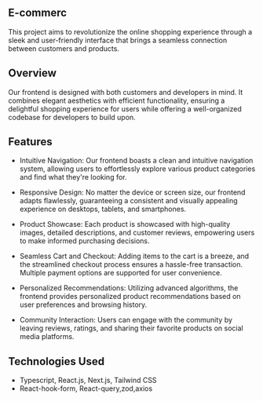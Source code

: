 ## E-commerc
 This project aims to revolutionize the online shopping experience through a sleek and user-friendly interface that brings a seamless connection between customers and products.
 ## Overview
 Our frontend is designed with both customers and developers in mind. It combines elegant aesthetics with efficient functionality, ensuring a delightful shopping experience for users while offering a well-organized codebase for developers to build upon.
 ## Features

 * Intuitive Navigation: Our frontend boasts a clean and intuitive navigation system, allowing users to effortlessly explore various product categories and find what they're looking for.

* Responsive Design: No matter the device or screen size, our frontend adapts flawlessly, guaranteeing a consistent and visually appealing experience on desktops, tablets, and smartphones.

* Product Showcase: Each product is showcased with high-quality images, detailed descriptions, and customer reviews, empowering users to make informed purchasing decisions.

* Seamless Cart and Checkout: Adding items to the cart is a breeze, and the streamlined checkout process ensures a hassle-free transaction. Multiple payment options are supported for user convenience.

* Personalized Recommendations: Utilizing advanced algorithms, the frontend provides personalized product recommendations based on user preferences and browsing history.

* Community Interaction: Users can engage with the community by leaving reviews, ratings, and sharing their favorite products on social media platforms.

## Technologies Used 
* Typescript, React.js, Next.js, Tailwind CSS
* React-hook-form, React-query,zod,axios